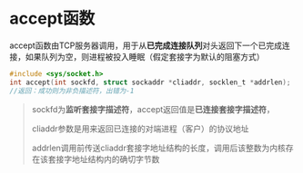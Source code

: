 # accept函数

accept函数由TCP服务器调用，用于从**已完成连接队列**对头返回下一个已完成连接，如果队列为空，则进程被投入睡眠（假定套接字为默认的阻塞方式）

```c
#include <sys/socket.h>
int accept(int sockfd, struct sockaddr *cliaddr, socklen_t *addrlen);
//返回：成功则为非负描述符，出错为-1
```

> sockfd为**监听套接字描述符**，accept返回值是**已连接套接字描述符**，
>
> cliaddr参数是用来返回已连接的对端进程（客户）的协议地址
>
> addrlen调用前传送cliaddr套接字地址结构的长度，调用后该整数为内核存在该套接字地址结构内的确切字节数

